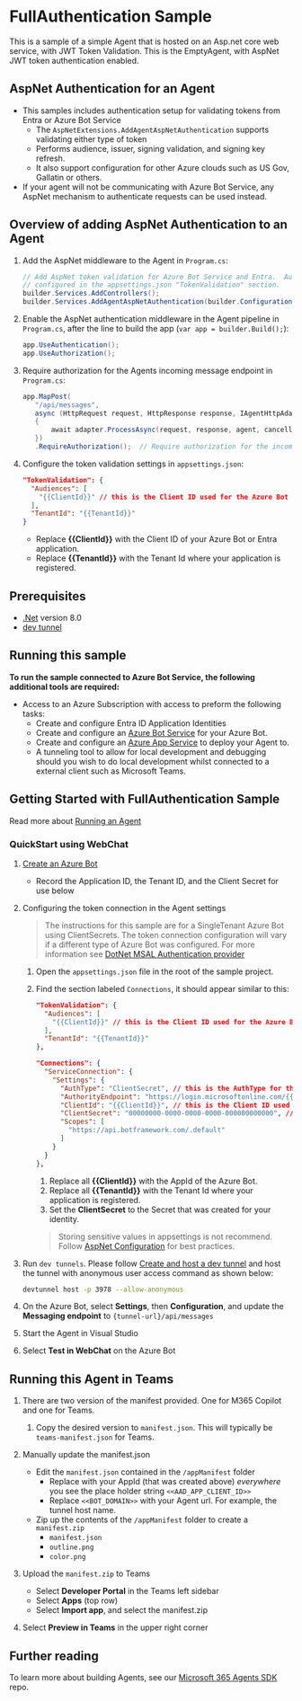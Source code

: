 ﻿# FullAuthentication Sample

This is a sample of a simple Agent that is hosted on an Asp.net core web service, with JWT Token Validation.  This is the EmptyAgent, with AspNet JWT token authentication enabled.

## AspNet Authentication for an Agent
- This samples includes authentication setup for validating tokens from Entra or Azure Bot Service
  - The `AspNetExtensions.AddAgentAspNetAuthentication` supports validating either type of token
  - Performs audience, issuer, signing validation, and signing key refresh.
  - It also support configuration for other Azure clouds such as US Gov, Gallatin or others.
- If your agent will not be communicating with Azure Bot Service, any AspNet mechanism to authenticate requests can be used instead.

## Overview of adding AspNet Authentication to an Agent
1. Add the AspNet middleware to the Agent in `Program.cs`:
   ```csharp
   // Add AspNet token validation for Azure Bot Service and Entra.  Authentication is
   // configured in the appsettings.json "TokenValidation" section.
   builder.Services.AddControllers();
   builder.Services.AddAgentAspNetAuthentication(builder.Configuration);
   ```
1. Enable the AspNet authentication middleware in the Agent pipeline in `Program.cs`, after the line to build the app (`var app = builder.Build();`):
   ```csharp
   app.UseAuthentication();
   app.UseAuthorization();
   ```
1. Require authorization for the Agents incoming message endpoint in `Program.cs`:
   ```csharp
   app.MapPost(
      "/api/messages",
      async (HttpRequest request, HttpResponse response, IAgentHttpAdapter adapter, IAgent agent, CancellationToken cancellationToken) =>
      {
          await adapter.ProcessAsync(request, response, agent, cancellationToken);
      })
      .RequireAuthorization();  // Require authorization for the incoming message endpoint
   ```
1. Configure the token validation settings in `appsettings.json`:
   ```json
   "TokenValidation": {
     "Audiences": [
       "{{ClientId}}" // this is the Client ID used for the Azure Bot
     ],
     "TenantId": "{{TenantId}}"
   }
   ```
   - Replace **{{ClientId}}** with the Client ID of your Azure Bot or Entra application.
   - Replace **{{TenantId}}** with the Tenant Id where your application is registered.

## Prerequisites

- [.Net](https://dotnet.microsoft.com/en-us/download/dotnet/8.0) version 8.0
- [dev tunnel](https://learn.microsoft.com/en-us/azure/developer/dev-tunnels/get-started?tabs=windows)

## Running this sample

**To run the sample connected to Azure Bot Service, the following additional tools are required:**

- Access to an Azure Subscription with access to preform the following tasks:
    - Create and configure Entra ID Application Identities
    - Create and configure an [Azure Bot Service](https://aka.ms/AgentsSDK-CreateBot) for your Azure Bot.
    - Create and configure an [Azure App Service](https://learn.microsoft.com/azure/app-service/) to deploy your Agent to.
    - A tunneling tool to allow for local development and debugging should you wish to do local development whilst connected to a external client such as Microsoft Teams.

## Getting Started with FullAuthentication Sample

Read more about [Running an Agent](../../../docs/HowTo/running-an-agent.md)

### QuickStart using WebChat

1. [Create an Azure Bot](https://aka.ms/AgentsSDK-CreateBot)
   - Record the Application ID, the Tenant ID, and the Client Secret for use below

1. Configuring the token connection in the Agent settings
   > The instructions for this sample are for a SingleTenant Azure Bot using ClientSecrets.  The token connection configuration will vary if a different type of Azure Bot was configured.  For more information see [DotNet MSAL Authentication provider](https://aka.ms/AgentsSDK-DotNetMSALAuth)

   1. Open the `appsettings.json` file in the root of the sample project.

   1. Find the section labeled `Connections`,  it should appear similar to this:

      ```json
      "TokenValidation": {
        "Audiences": [
          "{{ClientId}}" // this is the Client ID used for the Azure Bot
        ],
        "TenantId": "{{TenantId}}" 
      },
   
      "Connections": {
        "ServiceConnection": {
          "Settings": {
            "AuthType": "ClientSecret", // this is the AuthType for the connection, valid values can be found in Microsoft.Agents.Authentication.Msal.Model.AuthTypes.  The default is ClientSecret.
            "AuthorityEndpoint": "https://login.microsoftonline.com/{{TenantId}}",
            "ClientId": "{{ClientId}}", // this is the Client ID used for the connection.
            "ClientSecret": "00000000-0000-0000-0000-000000000000", // this is the Client Secret used for the connection.
            "Scopes": [
              "https://api.botframework.com/.default"
            ]
          }
        }
      },
      ```

      1. Replace all **{{ClientId}}** with the AppId of the Azure Bot.
      1. Replace all **{{TenantId}}** with the Tenant Id where your application is registered.
      1. Set the **ClientSecret** to the Secret that was created for your identity.
      
      > Storing sensitive values in appsettings is not recommend.  Follow [AspNet Configuration](https://learn.microsoft.com/en-us/aspnet/core/fundamentals/configuration/?view=aspnetcore-9.0) for best practices.

1. Run `dev tunnels`. Please follow [Create and host a dev tunnel](https://learn.microsoft.com/en-us/azure/developer/dev-tunnels/get-started?tabs=windows) and host the tunnel with anonymous user access command as shown below:

   ```bash
   devtunnel host -p 3978 --allow-anonymous
   ```

1. On the Azure Bot, select **Settings**, then **Configuration**, and update the **Messaging endpoint** to `{tunnel-url}/api/messages`

1. Start the Agent in Visual Studio

1. Select **Test in WebChat** on the Azure Bot

## Running this Agent in Teams

1. There are two version of the manifest provided.  One for M365 Copilot and one for Teams.
   1. Copy the desired version to `manifest.json`.  This will typically be `teams-manifest.json` for Teams.
1. Manually update the manifest.json
   - Edit the `manifest.json` contained in the `/appManifest` folder
     - Replace with your AppId (that was created above) *everywhere* you see the place holder string `<<AAD_APP_CLIENT_ID>>`
     - Replace `<<BOT_DOMAIN>>` with your Agent url.  For example, the tunnel host name.
   - Zip up the contents of the `/appManifest` folder to create a `manifest.zip`
     - `manifest.json`
     - `outline.png`
     - `color.png`
1. Upload the `manifest.zip` to Teams
   - Select **Developer Portal** in the Teams left sidebar
   - Select **Apps** (top row)
   - Select **Import app**, and select the manifest.zip

1. Select **Preview in Teams** in the upper right corner

## Further reading
To learn more about building Agents, see our [Microsoft 365 Agents SDK](https://github.com/microsoft/agents) repo.